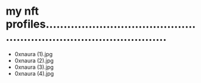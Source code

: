 # my nft profiles.......................................................................................
- 0xnaura (1).jpg
- 0xnaura (2).jpg
- 0xnaura (3).jpg
- 0xnaura (4).jpg

